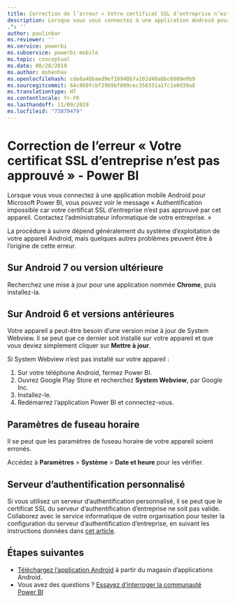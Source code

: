 ```yaml
---
title: Correction de l’erreur « Votre certificat SSL d’entreprise n’est pas approuvé »
description: Lorsque vous vous connectez à une application Android pour Power BI, vous pouvez voir le message « Authentification impossible car votre certificat SSL d’entreprise n’est pas approuvé
.": ''
author: paulinbar
ms.reviewer: ''
ms.service: powerbi
ms.subservice: powerbi-mobile
ms.topic: conceptual
ms.date: 08/28/2019
ms.author: mshenhav
ms.openlocfilehash: cde8a4bbaed9ef10940b7a102d40a8bc6009e9b9
ms.sourcegitcommit: 64c860fcbf2969bf089cec358331a1fc1e0d39a8
ms.translationtype: HT
ms.contentlocale: fr-FR
ms.lasthandoff: 11/09/2019
ms.locfileid: "73879479"
---
```

# <a name="fixing-corporate-ssl-certificate-is-untrusted---power-bi"></a>Correction de l’erreur « Votre certificat SSL d’entreprise n’est pas approuvé » - Power BI
Lorsque vous vous connectez à une application mobile Android pour Microsoft Power BI, vous pouvez voir le message « Authentification impossible car votre certificat SSL d’entreprise n’est pas approuvé par cet appareil. Contactez l’administrateur informatique de votre entreprise. » 

La procédure à suivre dépend généralement du système d’exploitation de votre appareil Android, mais quelques autres problèmes peuvent être à l’origine de cette erreur.

## <a name="on-android-7-or-later"></a>Sur Android 7 ou version ultérieure
Recherchez une mise à jour pour une application nommée **Chrome**, puis installez-la.

## <a name="on-android-6-and-earlier"></a>Sur Android 6 et versions antérieures
Votre appareil a peut-être besoin d’une version mise à jour de System Webview. Il se peut que ce dernier soit installé sur votre appareil et que vous deviez simplement cliquer sur **Mettre à jour**.

Si System Webview n’est pas installé sur votre appareil :

1. Sur votre téléphone Android, fermez Power BI.
2. Ouvrez Google Play Store et recherchez **System Webview**, par Google Inc.
3. Installez-le.
4. Redémarrez l’application Power BI et connectez-vous.

## <a name="time-zone-settings"></a>Paramètres de fuseau horaire
Il se peut que les paramètres de fuseau horaire de votre appareil soient erronés. 

Accédez à **Paramètres** > **Système** > **Date et heure** pour les vérifier.

## <a name="custom-authentication-server"></a>Serveur d’authentification personnalisé
Si vous utilisez un serveur d’authentification personnalisé, il se peut que le certificat SSL du serveur d’authentification d’entreprise ne soit pas valide. Collaborez avec le service informatique de votre organisation pour tester la configuration du serveur d’authentification d’entreprise, en suivant les instructions données dans [cet article](https://support.microsoft.com/help/3203929/using-adal-to-authenticate-from-android-devices-fails-if-additional-ce).

## <a name="next-steps"></a>Étapes suivantes
* [Téléchargez l’application Android](https://go.microsoft.com/fwlink/?LinkID=544867) à partir du magasin d’applications Android.
* Vous avez des questions ? [Essayez d’interroger la communauté Power BI](https://community.powerbi.com/) 

